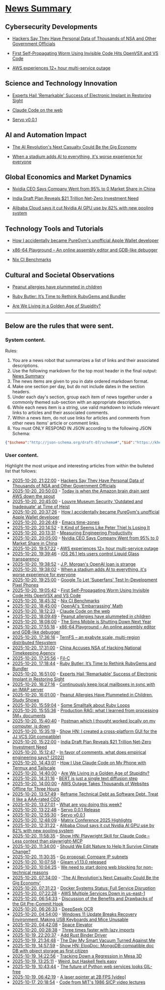 # [News Summary](https://kherrick.github.io/news-summary/)

## Cybersecurity Developments

* [Hackers Say They Have Personal Data of Thousands of NSA and Other Government Officials](https://news.slashdot.org/story/25/10/20/204219/hackers-say-they-have-personal-data-of-thousands-of-nsa-and-other-government-officials?utm_source=rss1.0mainlinkanon&utm_medium=feed)

* [First Self-Propagating Worm Using Invisible Code Hits OpenVSX and VS Code](https://www.koi.ai/blog/glassworm-first-self-propagating-worm-using-invisible-code-hits-openvsx-marketplace)

* [AWS experiences 12+ hour multi-service outage](https://health.aws.amazon.com/health/status?ts=20251020)

## Science and Technology Innovation

* [Experts Hail 'Remarkable' Success of Electronic Implant in Restoring Sight](https://science.slashdot.org/story/25/10/20/1651237/experts-hail-remarkable-success-of-electronic-implant-in-restoring-sight?utm_source=rss1.0mainlinkanon&utm_medium=feed)

* [Claude Code on the web](https://www.anthropic.com/news/claude-code-on-the-web)

* [Servo v0.0.1](https://github.com/servo/servo)

## AI and Automation Impact

* [The AI Revolution's Next Casualty Could Be the Gig Economy](https://slashdot.org/story/25/10/20/0616223/the-ai-revolutions-next-casualty-could-be-the-gig-economy?utm_source=rss1.0mainlinkanon&utm_medium=feed)

* [When a stadium adds AI to everything, it's worse experience for everyone](https://a.wholelottanothing.org/bmo-stadium-in-la-added-ai-to-everything-and-what-they-got-was-a-worse-experience-for-everyone)

## Global Economics and Market Dynamics

* [Nvidia CEO Says Company Went from 95% to 0 Market Share in China](https://tech.slashdot.org/story/25/10/20/1934203/nvidia-ceo-says-company-went-from-95-to-0-market-share-in-china?utm_source=rss1.0mainlinkanon&utm_medium=feed)

* [India Draft Plan Reveals $21 Trillion Net-Zero Investment Need](https://news.slashdot.org/story/25/10/20/1447219/india-draft-plan-reveals-21-trillion-net-zero-investment-need?utm_source=rss1.0mainlinkanon&utm_medium=feed)

* [Alibaba Cloud says it cut Nvidia AI GPU use by 82% with new pooling system](https://www.tomshardware.com/tech-industry/semiconductors/alibaba-says-new-pooling-system-cut-nvidia-gpu-use-by-82-percent)

## Technology Tools and Tutorials

* [How I accidentally became PureGym's unofficial Apple Wallet developer](https://drobinin.com/posts/how-i-accidentally-became-puregyms-unofficial-apple-wallet-developer/)

* [x86-64 Playground – An online assembly editor and GDB-like debugger](https://x64.halb.it/)

* [Nix CI Benchmarks](https://garnix-io.github.io/benchmarks)

## Cultural and Societal Observations

* [Peanut allergies have plummeted in children](https://www.nytimes.com/2025/10/20/well/peanut-allergy-drop.html)

* [Ruby Butler: It’s Time to Rethink RubyGems and Bundler](https://rubyelders.com/writings/2025-10-ruby-butler-1.html)

* [Are We Living in a Golden Age of Stupidity?](https://science.slashdot.org/story/25/10/20/148243/are-we-living-in-a-golden-age-of-stupidity?utm_source=rss1.0mainlinkanon&utm_medium=feed)

---

## Below are the rules that were sent.

### System content.

Rules:

1. You are a news robot that summarizes a list of links and their associated descriptions.
2. Use the following markdown for the top most header in the final output: [News Summary](https://kherrick.github.io/news-summary/)
3. The news items are given to you in date ordered markdown format.
4. Make one section per day, but do not include dates in the section headers.
5. Under each day's section, group each item of news together under a commonly themed sub-section with an appropriate description.
6. While each news item is a string, use valid markdown to include relevant links to articles and their associated comments.
7. Within a news item, do not use links for articles and comments from other news items' article or comment links.
8. You must ONLY RESPOND IN JSON according to the following JSON Schema:

```json
{"$schema":"http://json-schema.org/draft-07/schema#","$id":"https://kherrick.github.io/news-summary/news-summary-schema.json","type":"object","properties":{"heading":{"type":"string"},"sections":{"type":"array","items":{"type":"object","properties":{"title":{"type":"string"},"newsItems":{"type":"array","items":{"type":"string"},"minItems":1}},"required":["title","newsItems"]},"minItems":1}},"required":["heading","sections"]}
```

### User content.

Highlight the most unique and interesting articles from within the bulleted list that follows:

* [2025-10-20, 21:22:00](https://news.slashdot.org/story/25/10/20/204219/hackers-say-they-have-personal-data-of-thousands-of-nsa-and-other-government-officials?utm_source=rss1.0mainlinkanon&amp;utm_medium=feed) - [Hackers Say They Have Personal Data of Thousands of NSA and Other Government Officials](https://news.slashdot.org/story/25/10/20/204219/hackers-say-they-have-personal-data-of-thousands-of-nsa-and-other-government-officials?utm_source=rss1.0mainlinkanon&amp;utm_medium=feed)
* [2025-10-20, 20:50:03](https://news.ycombinator.com/item?id=45649178) - [Today is when the Amazon brain drain sent AWS down the spout](https://www.theregister.com/2025/10/20/aws_outage_amazon_brain_drain_corey_quinn/)
* [2025-10-20, 20:45:00](https://it.slashdot.org/story/25/10/20/1957202/louvre-museum-security-outdated-and-inadequate-at-time-of-heist?utm_source=rss1.0mainlinkanon&amp;utm_medium=feed) - [Louvre Museum Security &apos;Outdated and Inadequate&apos; at Time of Heist](https://it.slashdot.org/story/25/10/20/1957202/louvre-museum-security-outdated-and-inadequate-at-time-of-heist?utm_source=rss1.0mainlinkanon&amp;utm_medium=feed)
* [2025-10-20, 20:37:26](https://lobste.rs/s/iwcmyh/how_i_accidentally_became_puregym_s) - [How I accidentally became PureGym&apos;s unofficial Apple Wallet developer](https://drobinin.com/posts/how-i-accidentally-became-puregyms-unofficial-apple-wallet-developer/)
* [2025-10-20, 20:26:49](https://lobste.rs/s/dou6g6/emacs_time_zones) - [Emacs time-zones](https://xenodium.com/emacs-time-zones-mode)
* [2025-10-20, 20:14:52](https://news.ycombinator.com/item?id=45648726) - [It Kind of Seems Like Peter Thiel Is Losing It](https://futurism.com/future-society/peter-thiel-antichrist-lectures)
* [2025-10-20, 20:13:31](https://lobste.rs/s/kqczws/measuring_engineering_productivity) - [Measuring Engineering Productivity](https://justoffbyone.com/posts/measuring-engineering-productivity/)
* [2025-10-20, 20:05:00](https://tech.slashdot.org/story/25/10/20/1934203/nvidia-ceo-says-company-went-from-95-to-0-market-share-in-china?utm_source=rss1.0mainlinkanon&amp;utm_medium=feed) - [Nvidia CEO Says Company Went from 95% to 0 Market Share in China](https://tech.slashdot.org/story/25/10/20/1934203/nvidia-ceo-says-company-went-from-95-to-0-market-share-in-china?utm_source=rss1.0mainlinkanon&amp;utm_medium=feed)
* [2025-10-20, 19:57:22](https://lobste.rs/s/hxwjvp/aws_experiences_12_hour_multi_service) - [AWS experiences 12+ hour multi-service outage](https://health.aws.amazon.com/health/status?ts=20251020)
* [2025-10-20, 19:39:46](https://news.ycombinator.com/item?id=45648266) - [iOS 26.1 lets users control Liquid Glass transparency](https://www.macrumors.com/2025/10/20/ios-26-1-liquid-glass-toggle/)
* [2025-10-20, 19:38:52](https://news.ycombinator.com/item?id=45648258) - [J.P. Morgan&apos;s OpenAI loan is strange](https://marketunpack.com/j-p-morgans-openai-loan-is-strange/)
* [2025-10-20, 19:38:02](https://news.ycombinator.com/item?id=45648249) - [When a stadium adds AI to everything, it&apos;s worse experience for everyone](https://a.wholelottanothing.org/bmo-stadium-in-la-added-ai-to-everything-and-what-they-got-was-a-worse-experience-for-everyone/)
* [2025-10-20, 19:25:00](https://tech.slashdot.org/story/25/10/20/1925216/google-to-let-superfans-test-in-development-pixel-phones?utm_source=rss1.0mainlinkanon&amp;utm_medium=feed) - [Google To Let &apos;Superfans&apos; Test In-Development Pixel Phones](https://tech.slashdot.org/story/25/10/20/1925216/google-to-let-superfans-test-in-development-pixel-phones?utm_source=rss1.0mainlinkanon&amp;utm_medium=feed)
* [2025-10-20, 19:05:42](https://news.ycombinator.com/item?id=45647853) - [First Self-Propagating Worm Using Invisible Code Hits OpenVSX and VS Code](https://www.koi.ai/blog/glassworm-first-self-propagating-worm-using-invisible-code-hits-openvsx-marketplace)
* [2025-10-20, 18:45:32](https://lobste.rs/s/yvebbf/nix_ci_benchmarks) - [Nix CI Benchmarks](https://garnix-io.github.io/benchmarks)
* [2025-10-20, 18:45:00](https://science.slashdot.org/story/25/10/20/1827201/openais-embarrassing-math?utm_source=rss1.0mainlinkanon&amp;utm_medium=feed) - [OpenAI&apos;s &apos;Embarrassing&apos; Math](https://science.slashdot.org/story/25/10/20/1827201/openais-embarrassing-math?utm_source=rss1.0mainlinkanon&amp;utm_medium=feed)
* [2025-10-20, 18:12:23](https://news.ycombinator.com/item?id=45647166) - [Claude Code on the web](https://www.anthropic.com/news/claude-code-on-the-web)
* [2025-10-20, 18:09:49](https://news.ycombinator.com/item?id=45647133) - [Peanut allergies have plummeted in children](https://www.nytimes.com/2025/10/20/well/peanut-allergy-drop.html)
* [2025-10-20, 18:08:00](https://games.slashdot.org/story/25/10/20/188252/the-sims-mobile-is-shutting-down-next-year?utm_source=rss1.0mainlinkanon&amp;utm_medium=feed) - [The Sims Mobile is Shutting Down Next Year](https://games.slashdot.org/story/25/10/20/188252/the-sims-mobile-is-shutting-down-next-year?utm_source=rss1.0mainlinkanon&amp;utm_medium=feed)
* [2025-10-20, 17:55:18](https://news.ycombinator.com/item?id=45646958) - [x86-64 Playground – An online assembly editor and GDB-like debugger](https://x64.halb.it/)
* [2025-10-20, 17:36:16](https://news.ycombinator.com/item?id=45646691) - [TernFS – an exabyte scale, multi-region distributed filesystem](https://www.xtxmarkets.com/tech/2025-ternfs/#posix-shaped)
* [2025-10-20, 17:31:00](https://slashdot.org/story/25/10/20/1731258/china-accuses-nsa-of-hacking-national-timekeeping-agency?utm_source=rss1.0mainlinkanon&amp;utm_medium=feed) - [China Accuses NSA of Hacking National Timekeeping Agency](https://slashdot.org/story/25/10/20/1731258/china-accuses-nsa-of-hacking-national-timekeeping-agency?utm_source=rss1.0mainlinkanon&amp;utm_medium=feed)
* [2025-10-20, 17:25:56](https://lobste.rs/s/xyg1fu/fil_c) - [Fil-C](https://fil-c.org)
* [2025-10-20, 17:18:44](https://lobste.rs/s/qza35k/ruby_butler_it_s_time_rethink_rubygems) - [Ruby Butler: It’s Time to Rethink RubyGems and Bundler](https://rubyelders.com/writings/2025-10-ruby-butler-1.html)
* [2025-10-20, 16:51:00](https://science.slashdot.org/story/25/10/20/1651237/experts-hail-remarkable-success-of-electronic-implant-in-restoring-sight?utm_source=rss1.0mainlinkanon&amp;utm_medium=feed) - [Experts Hail &apos;Remarkable&apos; Success of Electronic Implant in Restoring Sight](https://science.slashdot.org/story/25/10/20/1651237/experts-hail-remarkable-success-of-electronic-implant-in-restoring-sight?utm_source=rss1.0mainlinkanon&amp;utm_medium=feed)
* [2025-10-20, 16:27:16](https://lobste.rs/s/i6ivt5/continuously_keep_local_mailboxes_sync) - [Continuously keep local mailboxes in sync with an IMAP server](https://whynothugo.nl/journal/2025/10/15/introducing-imapgoose/)
* [2025-10-20, 16:01:00](https://science.slashdot.org/story/25/10/20/1524254/peanut-allergies-have-plummeted-in-children-study-shows?utm_source=rss1.0mainlinkanon&amp;utm_medium=feed) - [Peanut Allergies Have Plummeted in Children, Study Shows](https://science.slashdot.org/story/25/10/20/1524254/peanut-allergies-have-plummeted-in-children-study-shows?utm_source=rss1.0mainlinkanon&amp;utm_medium=feed)
* [2025-10-20, 15:59:04](https://lobste.rs/s/6srxig/some_smalltalk_about_ruby_loops) - [Some Smalltalk about Ruby Loops](https://tech.stonecharioteer.com/posts/2025/ruby-loops/)
* [2025-10-20, 15:55:36](https://news.ycombinator.com/item?id=45645349) - [Production RAG: what I learned from processing 5M+ documents](https://blog.abdellatif.io/production-rag-processing-5m-documents)
* [2025-10-20, 15:40:40](https://news.ycombinator.com/item?id=45645172) - [Postman which I thought worked locally on my computer, is down](https://status.postman.com)
* [2025-10-20, 15:35:19](https://news.ycombinator.com/item?id=45645120) - [Show HN: I created a cross-platform GUI for the JJ VCS (Git compatible)](https://judojj.com)
* [2025-10-20, 15:22:00](https://news.slashdot.org/story/25/10/20/1447219/india-draft-plan-reveals-21-trillion-net-zero-investment-need?utm_source=rss1.0mainlinkanon&amp;utm_medium=feed) - [India Draft Plan Reveals $21 Trillion Net-Zero Investment Need](https://news.slashdot.org/story/25/10/20/1447219/india-draft-plan-reveals-21-trillion-net-zero-investment-need?utm_source=rss1.0mainlinkanon&amp;utm_medium=feed)
* [2025-10-20, 15:12:47](https://lobste.rs/s/fdqnji/favor_comments_what_does_empirical) - [In favor of comments, what does empirical engineering says? (2022)](https://sadraskol.com/posts/in-favor-of-comments-what-does-empirical-engineering-says/)
* [2025-10-20, 14:43:01](https://lobste.rs/s/px0gr0/how_i_use_claude_code_on_my_phone_with) - [How I Use Claude Code on My Phone with Termux and Tailscale](https://www.skeptrune.com/posts/claude-code-on-mobile-termux-tailscale/)
* [2025-10-20, 14:40:00](https://science.slashdot.org/story/25/10/20/148243/are-we-living-in-a-golden-age-of-stupidity?utm_source=rss1.0mainlinkanon&amp;utm_medium=feed) - [Are We Living in a Golden Age of Stupidity?](https://science.slashdot.org/story/25/10/20/148243/are-we-living-in-a-golden-age-of-stupidity?utm_source=rss1.0mainlinkanon&amp;utm_medium=feed)
* [2025-10-20, 14:31:16](https://news.ycombinator.com/item?id=45644328) - [BERT is just a single text diffusion step](https://nathan.rs/posts/roberta-diffusion/)
* [2025-10-20, 14:00:00](https://tech.slashdot.org/story/25/10/20/140248/aws-outage-takes-thousands-of-websites-offline-for-three-hours?utm_source=rss1.0mainlinkanon&amp;utm_medium=feed) - [AWS Outage Takes Thousands of Websites Offline for Three Hours](https://tech.slashdot.org/story/25/10/20/140248/aws-outage-takes-thousands-of-websites-offline-for-three-hours?utm_source=rss1.0mainlinkanon&amp;utm_medium=feed)
* [2025-10-20, 13:57:49](https://lobste.rs/s/ofpmxn/reframe_technical_debt_as_software_debt) - [Reframe Technical Debt as Software Debt. Treat it like a AAA-rated CDO](https://www.evalapply.org/posts/software-debt/index.html)
* [2025-10-20, 13:27:01](https://lobste.rs/s/dsbwge/what_are_you_doing_this_week) - [What are you doing this week?](https://lobste.rs/s/dsbwge/what_are_you_doing_this_week)
* [2025-10-20, 13:22:48](https://lobste.rs/s/63tgtm/servo_0_0_1_release) - [Servo 0.0.1 Release](https://servo.org/blog/2025/10/20/servo-0.0.1-release/)
* [2025-10-20, 12:55:30](https://news.ycombinator.com/item?id=45643357) - [Servo v0.0.1](https://github.com/servo/servo)
* [2025-10-20, 12:48:09](https://lobste.rs/s/iqjdyh/matrix_conference_2025_highlights) - [Matrix Conference 2025 Highlights](https://element.io/blog/the-matrix-conference-a-seminal-moment-for-matrix/)
* [2025-10-20, 12:31:22](https://news.ycombinator.com/item?id=45643163) - [Alibaba Cloud says it cut Nvidia AI GPU use by 82% with new pooling system](https://www.tomshardware.com/tech-industry/semiconductors/alibaba-says-new-pooling-system-cut-nvidia-gpu-use-by-82-percent)
* [2025-10-20, 11:58:35](https://news.ycombinator.com/item?id=45642911) - [Show HN: Playwright Skill for Claude Code – Less context than playwright-MCP](https://github.com/lackeyjb/playwright-skill)
* [2025-10-20, 11:34:00](https://science.slashdot.org/story/25/10/20/0514246/should-we-edit-nature-to-help-it-survive-climate-change?utm_source=rss1.0mainlinkanon&amp;utm_medium=feed) - [Should We Edit Nature to Help It Survive Climate Change?](https://science.slashdot.org/story/25/10/20/0514246/should-we-edit-nature-to-help-it-survive-climate-change?utm_source=rss1.0mainlinkanon&amp;utm_medium=feed)
* [2025-10-20, 11:30:35](https://lobste.rs/s/hbjg4x/go_proposal_compare_ip_subnets) - [Go proposal: Compare IP subnets](https://antonz.org/accepted/netip-prefix-compare/)
* [2025-10-20, 10:07:58](https://lobste.rs/s/qlof7u/gleam_v1_13_0_released) - [Gleam v1.13.0 released](https://gleam.run/news/formalising-external-apis/)
* [2025-10-20, 10:04:25](https://lobste.rs/s/xtunoa/we_need_start_doing_web_blocking_for_non) - [We need to start doing web blocking for non-technical reasons](https://utcc.utoronto.ca/~cks/space/blog/web/WeShouldBlockForSocialReasons?showcomments)
* [2025-10-20, 07:34:00](https://slashdot.org/story/25/10/20/0616223/the-ai-revolutions-next-casualty-could-be-the-gig-economy?utm_source=rss1.0mainlinkanon&amp;utm_medium=feed) - [&apos;The AI Revolution&apos;s Next Casualty Could Be the Gig Economy&apos;](https://slashdot.org/story/25/10/20/0616223/the-ai-revolutions-next-casualty-could-be-the-gig-economy?utm_source=rss1.0mainlinkanon&amp;utm_medium=feed)
* [2025-10-20, 07:31:23](https://news.ycombinator.com/item?id=45640877) - [Docker Systems Status: Full Service Disruption](https://www.dockerstatus.com/pages/incident/533c6539221ae15e3f000031/68f5e1c741c825463df7486c)
* [2025-10-20, 07:22:28](https://news.ycombinator.com/item?id=45640838) - [AWS Multiple Services Down in us-east-1](https://health.aws.amazon.com/health/status?ts=20251020)
* [2025-10-20, 06:54:33](https://lobste.rs/s/7ovnze/discussion_benefits_drawbacks_git_pre) - [Discussion of the Benefits and Drawbacks of the Git Pre-Commit Hook](https://yeldirium.de/2025/10/09/pre-commit-hooks/index.html)
* [2025-10-20, 06:26:33](https://news.ycombinator.com/item?id=45640594) - [DeepSeek OCR](https://github.com/deepseek-ai/DeepSeek-OCR)
* [2025-10-20, 04:54:00](https://it.slashdot.org/story/25/10/20/0247259/windows-11-update-breaks-recovery-environment-making-usb-keyboards-and-mice-unusable?utm_source=rss1.0mainlinkanon&amp;utm_medium=feed) - [Windows 11 Update Breaks Recovery Environment, Making USB Keyboards and Mice Unusable](https://it.slashdot.org/story/25/10/20/0247259/windows-11-update-breaks-recovery-environment-making-usb-keyboards-and-mice-unusable?utm_source=rss1.0mainlinkanon&amp;utm_medium=feed)
* [2025-10-20, 04:42:08](https://news.ycombinator.com/item?id=45640226) - [Space Elevator](https://neal.fun/space-elevator/)
* [2025-10-20, 00:28:38](https://lobste.rs/s/fv1hvp/three_times_faster_with_lazy_imports) - [Three times faster with lazy imports](https://hugovk.dev/blog/2025/lazy-imports/)
* [2025-10-19, 22:20:37](https://lobste.rs/s/ovn98j/add_rust_binder_driver) - [Add Rust Binder Driver](https://git.kernel.org/pub/scm/linux/kernel/git/torvalds/linux.git/commit/?id=eafedbc7c050)
* [2025-10-19, 21:34:48](https://lobste.rs/s/aovn8c/day_my_smart_vacuum_turned_against_me) - [The Day My Smart Vacuum Turned Against Me](https://codetiger.github.io/blog/the-day-my-smart-vacuum-turned-against-me/)
* [2025-10-19, 14:57:59](https://news.ycombinator.com/item?id=45634638) - [Show HN: EloqDoc: MongoDB-compatible doc DB with object storage as first citizen](https://github.com/eloqdata/eloqdoc)
* [2025-10-19, 14:22:56](https://lobste.rs/s/ec4dqf/tracking_down_regression_mesa_3d) - [Tracking Down a Regression in Mesa 3D](https://vkoskiv.com/mesa-regression/)
* [2025-10-19, 13:25:11](https://lobste.rs/s/n5khhu/weird_haskell_feels_easy) - [Weird, but Haskell feels easy](https://xlii.space/eng/haskell-feels-easy/)
* [2025-10-19, 10:43:44](https://lobste.rs/s/huszno/future_python_web_services_looks_gil_free) - [The future of Python web services looks GIL-free](https://blog.baro.dev/p/the-future-of-python-web-services-looks-gil-free)
* [2025-10-19, 06:42:19](https://news.ycombinator.com/item?id=45632429) - [A laser pointer at 2B FPS [video]](https://www.youtube.com/watch?v=o4TdHrMi6do)
* [2025-10-17, 20:18:54](https://news.ycombinator.com/item?id=45621557) - [Code from MIT&apos;s 1986 SICP video lectures](https://github.com/felipap/sicp-code)
